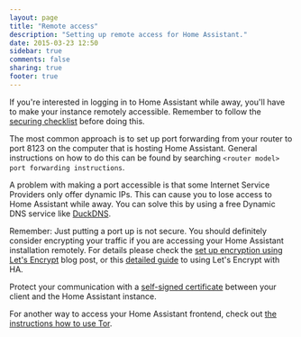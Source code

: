 ```yaml
---
layout: page
title: "Remote access"
description: "Setting up remote access for Home Assistant."
date: 2015-03-23 12:50
sidebar: true
comments: false
sharing: true
footer: true
---
```


If you're interested in logging in to Home Assistant while away, you'll have to make your instance remotely accessible. Remember to follow the [securing checklist](/docs/configuration/securing/) before doing this.

The most common approach is to set up port forwarding from your router to port 8123 on the computer that is hosting Home Assistant. General instructions on how to do this can be found by searching `<router model> port forwarding instructions`.

A problem with making a port accessible is that some Internet Service Providers only offer dynamic IPs. This can cause you to lose access to Home Assistant while away. You can solve this by using a free Dynamic DNS service like [DuckDNS](https://www.duckdns.org/).

Remember: Just putting a port up is not secure. You should definitely consider encrypting your traffic if you are accessing your Home Assistant installation remotely. For details please check the [set up encryption using Let's Encrypt](/blog/2017/09/27/effortless-encryption-with-lets-encrypt-and-duckdns/) blog post, or this [detailed guide](/docs/ecosystem/certificates/lets_encrypt/) to using Let's Encrypt with HA.

Protect your communication with a [self-signed certificate](/cookbook/tls_self_signed_certificate/) between your client and the Home Assistant instance.

For another way to access your Home Assistant frontend, check out [the instructions how to use Tor](/cookbook/tor_configuration/).


